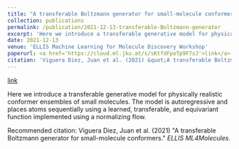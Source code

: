 ```yaml
---
title: "A transferable Boltzmann generator for small-molecule conformers"
collection: publications
permalink: /publication/2021-12-13-transferable-Boltzmann-generator
excerpt: 'Here we introduce a transferable generative model for physically realistic conformer ensembles of small molecules. The model is autoregressive and places atoms sequentially using a learned, transferable, and equivariant function implemented using a normalizing flow.'
date: 2021-12-13
venue: 'ELLIS Machine Learning for Molecule Discovery Workshop'
paperurl: <a href='https://cloud.ml.jku.at/s/sKtfdFpoTp9F7sJ'>link</a>
citation: 'Viguera Diez, Juan et al. (2021) &quot;A transferable Boltzmann generator for small-molecule conformers.&quot; <i>ELLIS ML4Molecules</i>.'
---
```


<a href='https://cloud.ml.jku.at/s/sKtfdFpoTp9F7sJ'>link</a>

Here we introduce a transferable generative model for physically realistic conformer ensembles of small molecules. The model is autoregressive and places atoms sequentially using a learned, transferable, and equivariant function implemented using a normalizing flow.

Recommended citation: Viguera Diez, Juan et al. (2021) "A transferable Boltzmann generator for small-molecule conformers." <i>ELLIS ML4Molecules</i>.